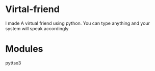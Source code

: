 # Virtal-friend
I made A virtual friend using python. You can type anything and your system will speak accordingly 

# Modules
pyttsx3
